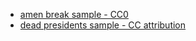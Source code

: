 - [amen break sample - CC0](https://freesound.org/people/gowers/sounds/202537/)
- [dead presidents sample - CC attribution](https://freesound.org/people/tim.kahn/sounds/93924/)
